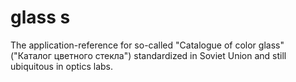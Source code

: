 # glass s
The application-reference for so-called "Catalogue of color glass" ("Каталог цветного стекла") standardized in Soviet Union and still ubiquitous in optics labs. 
